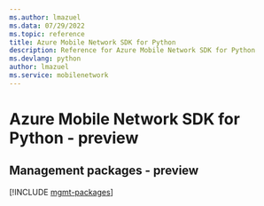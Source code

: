 ```yaml
---
ms.author: lmazuel
ms.data: 07/29/2022
ms.topic: reference
title: Azure Mobile Network SDK for Python
description: Reference for Azure Mobile Network SDK for Python
ms.devlang: python
author: lmazuel
ms.service: mobilenetwork
---
```

# Azure Mobile Network SDK for Python - preview

## Management packages - preview
[!INCLUDE [mgmt-packages](mobile-network-mgmt-index.md)]